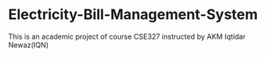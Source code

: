 # Electricity-Bill-Management-System
This is an academic project of course CSE327 instructed by AKM Iqtidar Newaz(IQN)
